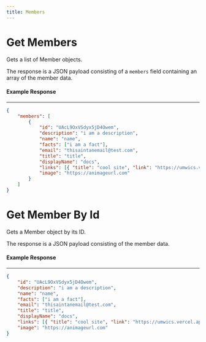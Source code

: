 ```yaml
---
title: Members
---
```


# Get Members

Gets a list of Member objects.

The response is a JSON payload consisting of a `members` field containing an array of the member data.

#### Example Response

---

```json
{
    "members": [
        {
            "id": "UAcL9OxVSdyx5jD4Owem",
            "description": "i am a description",
            "name": "name",
            "facts": ["i am a fact"],
            "email": "thisaintanemail@test.com",
            "title": "title",
            "displayName": "docs",
            "links": [{ "title": "cool site", "link": "https://umwics.vercel.app" }],
            "image": "https://animageurl.com"
        }
    ]
}
```

# Get Member By Id

Gets a Member object by its ID.

The response is a JSON payload consisting of the member data.

#### Example Response

---

```json
{
    "id": "UAcL9OxVSdyx5jD4Owem",
    "description": "i am a description",
    "name": "name",
    "facts": ["i am a fact"],
    "email": "thisaintanemail@test.com",
    "title": "title",
    "displayName": "docs",
    "links": [{ "title": "cool site", "link": "https://umwics.vercel.app" }],
    "image": "https://animageurl.com"
}
```
